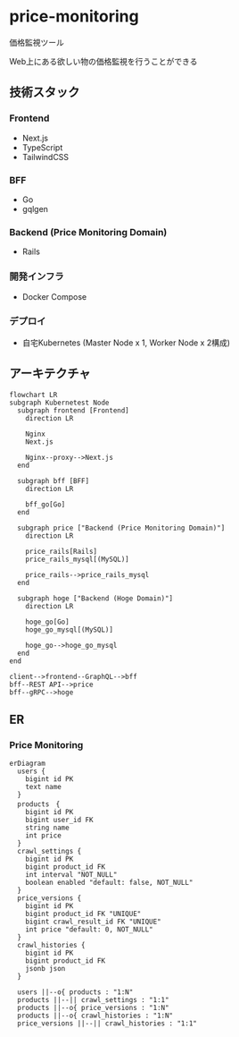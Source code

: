 # price-monitoring

価格監視ツール

Web上にある欲しい物の価格監視を行うことができる

## 技術スタック

### Frontend

- Next.js
- TypeScript
- TailwindCSS

### BFF

- Go
- gqlgen

### Backend (Price Monitoring Domain)

- Rails

### 開発インフラ

- Docker Compose

### デプロイ

- 自宅Kubernetes (Master Node x 1, Worker Node x 2構成)

## アーキテクチャ

```mermaid
flowchart LR
subgraph Kubernetest Node
  subgraph frontend [Frontend]
    direction LR

    Nginx
    Next.js

    Nginx--proxy-->Next.js
  end

  subgraph bff [BFF]
    direction LR

    bff_go[Go]
  end

  subgraph price ["Backend (Price Monitoring Domain)"]
    direction LR

    price_rails[Rails]
    price_rails_mysql[(MySQL)]

    price_rails-->price_rails_mysql
  end

  subgraph hoge ["Backend (Hoge Domain)"]
    direction LR

    hoge_go[Go]
    hoge_go_mysql[(MySQL)]

    hoge_go-->hoge_go_mysql
  end
end

client-->frontend--GraphQL-->bff
bff--REST API-->price
bff--gRPC-->hoge
```

## ER

### Price Monitoring

```mermaid
erDiagram
  users {
    bigint id PK
    text name
  }
  products　{
    bigint id PK
    bigint user_id FK
    string name
    int price
  }
  crawl_settings {
    bigint id PK
    bigint product_id FK
    int interval "NOT_NULL"
    boolean enabled "default: false, NOT_NULL"
  }
  price_versions {
    bigint id PK
    bigint product_id FK "UNIQUE"
    bigint crawl_result_id FK "UNIQUE"
    int price "default: 0, NOT_NULL"
  }
  crawl_histories {
    bigint id PK
    bigint product_id FK
    jsonb json
  }

  users ||--o{ products : "1:N"
  products ||--|| crawl_settings : "1:1"
  products ||--o{ price_versions : "1:N"
  products ||--o{ crawl_histories : "1:N"
  price_versions ||--|| crawl_histories : "1:1"
```
